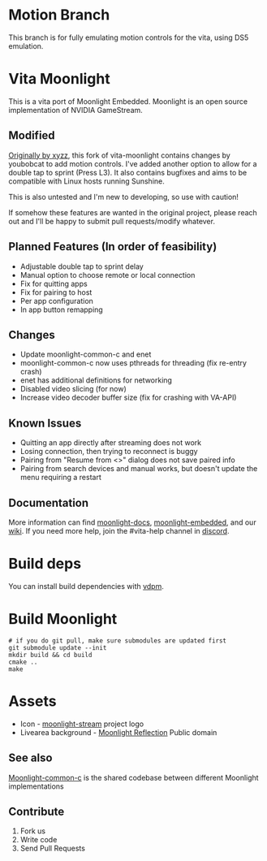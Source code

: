 # Motion Branch

This branch is for fully emulating motion controls for the vita, using DS5 emulation.


# Vita Moonlight

This is a vita port of Moonlight Embedded.
Moonlight is an open source implementation of NVIDIA GameStream.

## Modified

[xyzz]: https://github.com/xyzz/vita-moonlight

[Originally by xyzz][xyzz], this fork of vita-moonlight contains changes by youbobcat to add motion controls.
I've added another option to allow for a double tap to sprint (Press L3).
It also contains bugfixes and aims to be compatible with Linux hosts running Sunshine.

This is also untested and I'm new to developing, so use with caution!

If somehow these features are wanted in the original project, please reach out and I'll be happy to submit pull requests/modify whatever.

## Planned Features (In order of feasibility)

- Adjustable double tap to sprint delay
- Manual option to choose remote or local connection
- Fix for quitting apps
- Fix for pairing to host
- Per app configuration
- In app button remapping

## Changes

- Update moonlight-common-c and enet
- moonlight-common-c now uses pthreads for threading (fix re-entry crash)
- enet has additional definitions for networking
- Disabled video slicing (for now)
- Increase video decoder buffer size (fix for crashing with VA-API)

## Known Issues

- Quitting an app directly after streaming does not work
- Losing connection, then trying to reconnect is buggy
- Pairing from "Resume from <>" dialog does not save paired info
- Pairing from search devices and manual works, but doesn't update the menu requiring a restart

## Documentation

More information can find [moonlight-docs][1], [moonlight-embedded][2], and our [wiki][3].
If you need more help, join the #vita-help channel in [discord][4].

[1]: https://github.com/moonlight-stream/moonlight-docs/wiki
[2]: https://github.com/irtimmer/moonlight-embedded/wiki
[3]: https://github.com/xyzz/vita-moonlight/wiki
[4]: https://discord.gg/atkmxxT

# Build deps

You can install build dependencies with [vdpm](https://github.com/vitasdk/vdpm).

# Build Moonlight

```
# if you do git pull, make sure submodules are updated first
git submodule update --init
mkdir build && cd build
cmake ..
make
```

# Assets

- Icon - [moonlight-stream][moonlight] project logo
- Livearea background - [Moonlight Reflection][reflection] Public domain

[moonlight]: https://github.com/moonlight-stream
[reflection]: http://www.publicdomainpictures.net/view-image.php?image=130014&picture=moonlight-reflection

## See also

[Moonlight-common-c](https://github.com/moonlight-stream/moonlight-common-c) is the shared codebase between different Moonlight implementations

## Contribute

1. Fork us
2. Write code
3. Send Pull Requests
